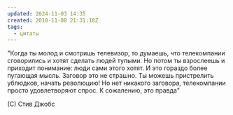 ```yaml
---
updated: 2024-11-03 14:35
created: 2018-11-08 21:31:18Z
tags:
  - цитаты
---
```


"Когда ты молод и смотришь телевизор, то думаешь, что телекомпании сговорились и хотят сделать людей тупыми. Но потом ты взрослеешь и приходит понимание: люди сами этого хотят. И это гораздо более пугающая мысль. Заговор это не страшно. Ты можешь пристрелить ублюдков, начать революцию! Но нет никакого заговора, телекомпании просто удовлетворяют спрос. К сожалению, это правда"

(С) Стив Джобс